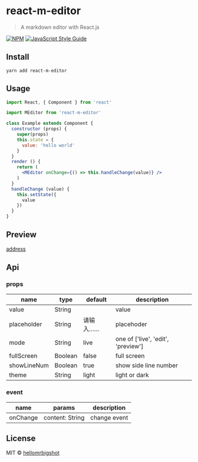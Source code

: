 # react-m-editor

> A markdown editor with React.js

[![NPM](https://img.shields.io/npm/v/react-m-editor.svg)](https://www.npmjs.com/package/react-m-editor) [![JavaScript Style Guide](https://img.shields.io/badge/code_style-standard-brightgreen.svg)](https://standardjs.com)


## Install

```
yarn add react-m-editor
```

## Usage


```jsx
import React, { Component } from 'react'

import MEditor from 'react-m-editor'

class Example extends Component {
  constructor (props) {
    super(props)
    this.state = {
      value: 'hello world'
    }
  }
  render () {
    return (
      <MEditor onChange={() => this.handleChange(value)} />
    )
  }
  handleChange (value) {
    this.setState({
      value
    })
  }
}
```

## Preview

[address](https://hellomrbigshot.github.io/react-m-editor)

## Api

### props

| name       | type   | default     | description     |
| ---------- | -------| ----------- | --------------- |
| value      | String |             | value           |
| placeholder| String | 请输入……     | placehoder      |
| mode       | String | live        | one of ['live', 'edit', 'preview']|
| fullScreen | Boolean| false       | full screen     |
| showLineNum| Boolean| true        | show side line number |
| theme      | String | light       | light or dark   |


### event

| name     | params | description    |
| -------  | ------ | -----------    |
| onChange | content: String | change event |


## License

MIT © [hellomrbigshot](https://github.com/hellomrbigshot)
